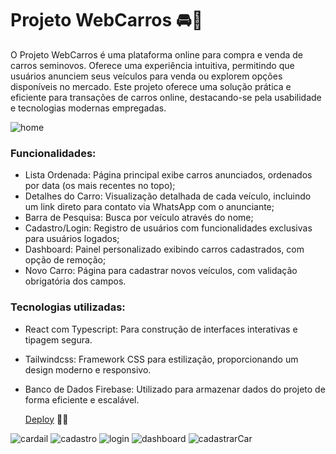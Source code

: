 # Projeto WebCarros 🚘🚗

O Projeto WebCarros é uma plataforma online para compra e venda de carros seminovos. Oferece uma experiência intuitiva, permitindo que usuários anunciem seus veículos para venda ou explorem opções disponíveis no mercado.
Este projeto oferece uma solução prática e eficiente para transações de carros online, destacando-se pela usabilidade e tecnologias modernas empregadas.


![home](https://github.com/Denis-moreira98/projeto_webcarros/assets/72985107/5bb6831a-7a51-42f2-9673-e071a4129b2e)

### Funcionalidades:
- Lista Ordenada: Página principal exibe carros anunciados, ordenados por data (os mais recentes no topo);
- Detalhes do Carro: Visualização detalhada de cada veículo, incluindo um link direto para contato via WhatsApp com o anunciante;
- Barra de Pesquisa: Busca por veículo através do nome;
- Cadastro/Login: Registro de usuários com funcionalidades exclusivas para usuários logados;
- Dashboard: Painel personalizado exibindo carros cadastrados, com opção de remoção;
- Novo Carro: Página para cadastrar novos veículos, com validação obrigatória dos campos.

### Tecnologias utilizadas:
- React com Typescript: Para construção de interfaces interativas e tipagem segura.
- Tailwindcss: Framework CSS para estilização, proporcionando um design moderno e responsivo.
- Banco de Dados Firebase: Utilizado para armazenar dados do projeto de forma eficiente e escalável.

  [Deploy](https://webcarros-ten.vercel.app/) 🚀🚗



![cardail](https://github.com/Denis-moreira98/projeto_webcarros/assets/72985107/5b88612c-9bbd-4531-9fe6-79b002258862)
![cadastro](https://github.com/Denis-moreira98/projeto_webcarros/assets/72985107/15d8c753-68f3-4770-b1e3-34d2f5e2f918)
![login](https://github.com/Denis-moreira98/projeto_webcarros/assets/72985107/b57c7be3-b182-4991-9b1f-a05588c3354a)
![dashboard](https://github.com/Denis-moreira98/projeto_webcarros/assets/72985107/d59315d0-98dd-4724-8b48-c5c46c68a4db)
![cadastrarCar](https://github.com/Denis-moreira98/projeto_webcarros/assets/72985107/35df6098-1aa3-4732-b4cb-477aaa4c18c9)

